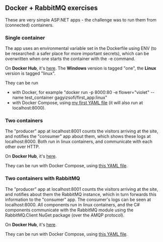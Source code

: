 <h2>Docker + RabbitMQ exercises</h2>

These are very simple ASP.NET apps - the challenge was to run them from (connected) containers.

<h3>Single container</h3>

The app uses an environmental variable set in the Dockerfile using ENV (to be researched: a safer place for more important secrets), which can be overwritten when one starts the container with the -e command.

On <strong>Docker Hub</strong>, it's <a href=https://cloud.docker.com/repository/docker/gagyizsofi/first_app>here</a>. 
The <strong>Windows</strong> version is tagged "one", the <strong>Linux</strong> version is tagged "linux".

They can be run
- with Docker, for example "docker run -p 8000:80 -e flower="violet" --name test_container gagyizsofi/first_app:linux"
- with Docker Compose, using <a href=https://github.com/zsofi-gagyi/dockerExercises/blob/linux/docker-compose.yml>my first YAML file</a> (it will also run at localhost:8000).

<h3>Two containers</h3>

The "producer" app at localhost:8001 counts the visitors arriving at the site, and notifies the "consumer" app about them, which shows these logs at localhost:8000. Both run in linux containers, and communicate with each other over HTTP.

On <strong>Docker Hub</strong>, it's <a href=https://cloud.docker.com/repository/docker/gagyizsofi/multiple_containers>here</a>. 

They can be run with Docker Compose, using <a href=https://github.com/zsofi-gagyi/dockerExercises/blob/master/MultipleContainers/docker-compose.yaml>this YAML file</a>.

<h3>Two containers with RabbitMQ</h3>

The "producer" app at localhost:8001 counts the visitors arriving at the site, and notifies about them the RabbitMQ instance, which in turn forwards this information to the "consumer" app. The consumer's logs can be seen at localhost:8000. All components run in linux containers, and the C# components communicate with the RabbitMQ module using the RabbitMQ.Client NuGet package (over the AMQP protocol).

On <strong>Docker Hub</strong>, it's <a href=https://cloud.docker.com/repository/registry-1.docker.io/gagyizsofi/two_containers_with_rabbit>here</a>. 

They can be run with Docker Compose, using <a href=https://github.com/zsofi-gagyi/dockerExercises/blob/master/WithRabbitMQ/docker-compose.yaml>this YAML file</a>.
